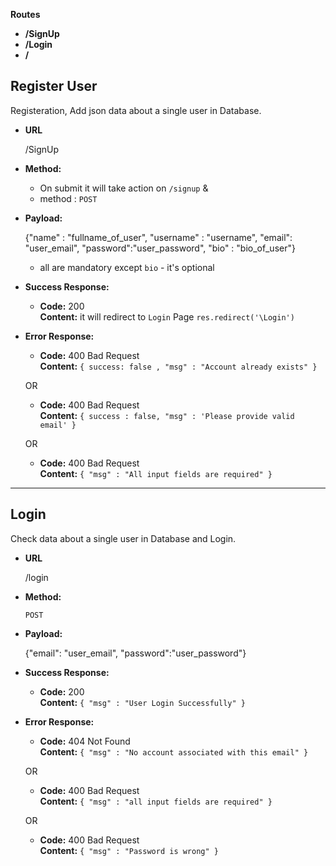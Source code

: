 **Routes**
  *  **/SignUp**
  *  **/Login**
  *  **/**

**Register User**
----
  Registeration, Add json data about a single user in Database. 

* **URL**

  /SignUp

* **Method:**
   * On submit it will take action on `/signup`
       & 
   * method :  `POST`
* **Payload:**
  
  {"name" : "fullname_of_user", "username" : "username", "email": "user_email", "password":"user_password", "bio" : "bio_of_user"}

    * all are mandatory except `bio` - it's optional

* **Success Response:**

  * **Code:** 200 <br />
    **Content:** it will redirect to `Login` Page `res.redirect('\Login')`

* **Error Response:**

  * **Code:** 400 Bad Request <br />
    **Content:** `{ success: false , "msg" : "Account already exists" }`

  OR

  * **Code:** 400 Bad Request <br />
    **Content:** `{ success : false, "msg" : 'Please provide valid email' }`

  OR

  * **Code:** 400 Bad Request <br />
    **Content:** `{ "msg" : "All input fields are required" }`

----

**Login**
----
  Check data about a single user in Database and Login.   

* **URL**

  /login

* **Method:**

  `POST`
* **Payload:**
  
  {"email": "user_email", "password":"user_password"}

* **Success Response:**

  * **Code:** 200 <br />
    **Content:** `{ "msg" : "User Login Successfully" }`

* **Error Response:**

  * **Code:** 404 Not Found <br />
    **Content:** `{ "msg" : "No account associated with this email" }`

  OR

  * **Code:** 400 Bad Request <br />
    **Content:** `{ "msg" : "all input fields are required" }`

  OR

  * **Code:** 400 Bad Request <br />
    **Content:** `{ "msg" : "Password is wrong" }`